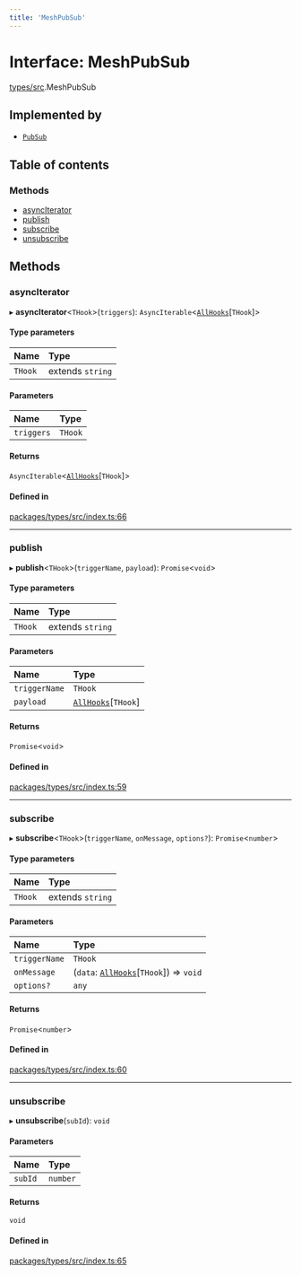 ```yaml
---
title: 'MeshPubSub'
---
```


# Interface: MeshPubSub

[types/src](../modules/types_src).MeshPubSub

## Implemented by

- [`PubSub`](/docs/api/classes/utils_src.PubSub)

## Table of contents

### Methods

- [asyncIterator](types_src.MeshPubSub#asynciterator)
- [publish](types_src.MeshPubSub#publish)
- [subscribe](types_src.MeshPubSub#subscribe)
- [unsubscribe](types_src.MeshPubSub#unsubscribe)

## Methods

### asyncIterator

▸ **asyncIterator**<`THook`\>(`triggers`): `AsyncIterable`<[`AllHooks`](../modules/types_src#allhooks)[`THook`]\>

#### Type parameters

| Name | Type |
| :------ | :------ |
| `THook` | extends `string` |

#### Parameters

| Name | Type |
| :------ | :------ |
| `triggers` | `THook` |

#### Returns

`AsyncIterable`<[`AllHooks`](../modules/types_src#allhooks)[`THook`]\>

#### Defined in

[packages/types/src/index.ts:66](https://github.com/Urigo/graphql-mesh/blob/master/packages/types/src/index.ts#L66)

___

### publish

▸ **publish**<`THook`\>(`triggerName`, `payload`): `Promise`<`void`\>

#### Type parameters

| Name | Type |
| :------ | :------ |
| `THook` | extends `string` |

#### Parameters

| Name | Type |
| :------ | :------ |
| `triggerName` | `THook` |
| `payload` | [`AllHooks`](../modules/types_src#allhooks)[`THook`] |

#### Returns

`Promise`<`void`\>

#### Defined in

[packages/types/src/index.ts:59](https://github.com/Urigo/graphql-mesh/blob/master/packages/types/src/index.ts#L59)

___

### subscribe

▸ **subscribe**<`THook`\>(`triggerName`, `onMessage`, `options?`): `Promise`<`number`\>

#### Type parameters

| Name | Type |
| :------ | :------ |
| `THook` | extends `string` |

#### Parameters

| Name | Type |
| :------ | :------ |
| `triggerName` | `THook` |
| `onMessage` | (`data`: [`AllHooks`](../modules/types_src#allhooks)[`THook`]) => `void` |
| `options?` | `any` |

#### Returns

`Promise`<`number`\>

#### Defined in

[packages/types/src/index.ts:60](https://github.com/Urigo/graphql-mesh/blob/master/packages/types/src/index.ts#L60)

___

### unsubscribe

▸ **unsubscribe**(`subId`): `void`

#### Parameters

| Name | Type |
| :------ | :------ |
| `subId` | `number` |

#### Returns

`void`

#### Defined in

[packages/types/src/index.ts:65](https://github.com/Urigo/graphql-mesh/blob/master/packages/types/src/index.ts#L65)
